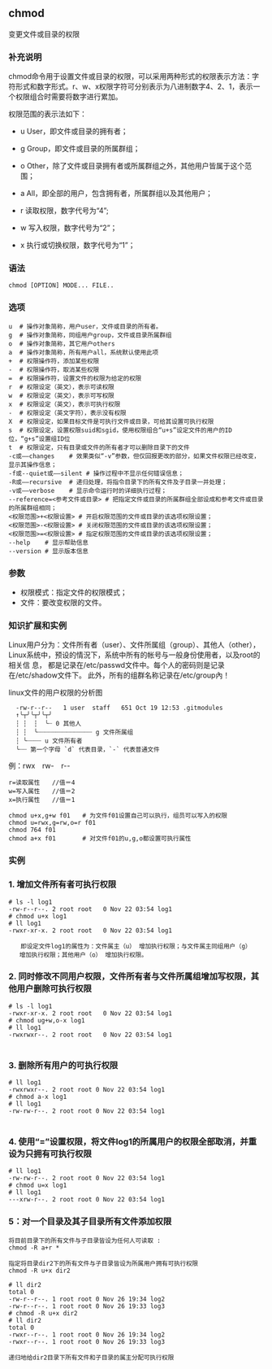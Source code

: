 ## chmod ##

变更文件或目录的权限

### 补充说明 ###

chmod命令用于设置文件或目录的权限，可以采用两种形式的权限表示方法：字符形式和数字形式。r、w、x权限字符可分别表示为八进制数字4、2、1，表示一个权限组合时需要将数字进行累加。

权限范围的表示法如下：

- u User，即文件或目录的拥有者；
- g Group，即文件或目录的所属群组；
- o Other，除了文件或目录拥有者或所属群组之外，其他用户皆属于这个范围；
- a All，即全部的用户，包含拥有者，所属群组以及其他用户；

- r 读取权限，数字代号为“4”;
- w 写入权限，数字代号为“2”；
- x 执行或切换权限，数字代号为“1”；



###  语法

	chmod [OPTION] MODE... FILE.. 

###  选项

	u  # 操作对象简称，用户user，文件或目录的所有者。
	g  # 操作对象简称，同组用户group，文件或目录所属群组
	o  # 操作对象简称，其它用户others
	a  # 操作对象简称，所有用户all，系统默认使用此项
	+  # 权限操作符，添加某些权限
	-  # 权限操作符，取消某些权限
	=  # 权限操作符，设置文件的权限为给定的权限
	r  # 权限设定（英文），表示可读权限
	w  # 权限设定（英文），表示可写权限
	x  # 权限设定（英文），表示可执行权限
	-  # 权限设定（英文字符），表示没有权限
	X  # 权限设定，如果目标文件是可执行文件或目录，可给其设置可执行权限
	s  # 权限设定，设置权限suid和sgid，使用权限组合“u+s”设定文件的用户的ID位，“g+s”设置组ID位
	t  # 权限设定，只有目录或文件的所有者才可以删除目录下的文件
	-c或——changes    # 效果类似“-v”参数，但仅回报更改的部分，如果文件权限已经改变，显示其操作信息；
	-f或--quiet或——silent # 操作过程中不显示任何错误信息；
	-R或——recursive  # 递归处理，将指令目录下的所有文件及子目录一并处理；
	-v或——verbose    # 显示命令运行时的详细执行过程；
	--reference=<参考文件或目录> # 把指定文件或目录的所属群组全部设成和参考文件或目录的所属群组相同；
	<权限范围>+<权限设置> # 开启权限范围的文件或目录的该选项权限设置；
	<权限范围>-<权限设置> # 关闭权限范围的文件或目录的该选项权限设置；
	<权限范围>=<权限设置> # 指定权限范围的文件或目录的该选项权限设置；
	--help    # 显示帮助信息
	--version # 显示版本信息

###  参数 

- 权限模式：指定文件的权限模式；
- 文件：要改变权限的文件。

###  知识扩展和实例
Linux用户分为：文件所有者（user）、文件所属组（group）、其他人（other），Linux系统中，预设的情況下，系统中所有的帐号与一般身份使用者，以及root的相关信 息， 都是记录在/etc/passwd文件中。每个人的密码则是记录在/etc/shadow文件下。 此外，所有的组群名称记录在/etc/group內！

linux文件的用户权限的分析图

	  -rw-r--r--   1 user  staff   651 Oct 19 12:53 .gitmodules
	  ↑╰┬╯╰┬╯╰┬╯
	  ┆ ┆  ┆  ╰┈ 0 其他人
	  ┆ ┆  ╰┈┈┈┈┈┈┈┈┈┈┈┈┈┈┈ g 文件所属组
	  ┆ ╰┈┈┈┈ u 文件所有者
	  ╰┈┈ 第一个字母 `d` 代表目录，`-` 代表普通文件
例：rwx　rw-　r--

	r=读取属性　　//值＝4
	w=写入属性　　//值＝2
	x=执行属性　　//值＝1
	
	chmod u+x,g+w f01　　# 为文件f01设置自己可以执行，组员可以写入的权限
	chmod u=rwx,g=rw,o=r f01
	chmod 764 f01
	chmod a+x f01　　    # 对文件f01的u,g,o都设置可执行属性

###  实例

### 1. 增加文件所有者可执行权限
	# ls -l log1
	-rw-r--r--. 2 root root   0 Nov 22 03:54 log1
	# chmod u+x log1
	# ll log1
	-rwxr-xr-x. 2 root root   0 Nov 22 03:54 log1

	　　即设定文件log1的属性为：文件属主（u） 增加执行权限；与文件属主同组用户（g）
       增加执行权限；其他用户（o） 增加执行权限。

### 2. 同时修改不同用户权限，文件所有者与文件所属组增加写权限，其他用户删除可执行权限

	# ls -l log1
	-rwxr-xr-x. 2 root root   0 Nov 22 03:54 log1
	# chmod ug+w,o-x log1
	# ll log1
	-rwxrwxr--. 2 root root   0 Nov 22 03:54 log1
	　

### 3. 删除所有用户的可执行权限

	# ll log1
	-rwxrwxr--. 2 root root 0 Nov 22 03:54 log1
	# chmod a-x log1
	# ll log1
	-rw-rw-r--. 2 root root 0 Nov 22 03:54 log1
	　 

### 4. 使用“=”设置权限，将文件log1的所属用户的权限全部取消，并重设为只拥有可执行权限

	# ll log1
	-rw-rw-r--. 2 root root 0 Nov 22 03:54 log1
	# chmod u=x log1
	# ll log1
	---xrw-r--. 2 root root 0 Nov 22 03:54 log1
	
	

###  5：对一个目录及其子目录所有文件添加权限
	
	将目前目录下的所有文件与子目录皆设为任何人可读取 :
	chmod -R a+r *
	
	指定将目录dir2下的所有文件与子目录皆设为所属用户拥有可执行权限
	chmod -R u+x dir2
	
	# ll dir2
	total 0
	-rw-r--r--. 1 root root 0 Nov 26 19:34 log2
	-rw-r--r--. 1 root root 0 Nov 26 19:33 log3
	# chmod -R u+x dir2
	# ll dir2
	total 0
	-rwxr--r--. 1 root root 0 Nov 26 19:34 log2
	-rwxr--r--. 1 root root 0 Nov 26 19:33 log3
	
	递归地给dir2目录下所有文件和子目录的属主分配可执行权限
	
